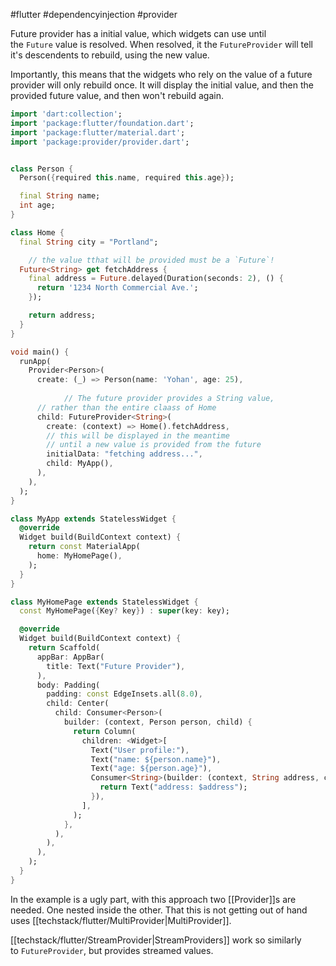 #flutter #dependencyinjection #provider 

Future provider has a initial value, which widgets can use until the `Future` value is resolved. When resolved, it the `FutureProvider` will tell it's descendents to rebuild, using the new value.

Importantly, this means that the widgets who rely on the value of a future provider will only rebuild once. It will display the initial value, and then the provided future value, and then won't rebuild again.

```dart 
import 'dart:collection';
import 'package:flutter/foundation.dart';
import 'package:flutter/material.dart';
import 'package:provider/provider.dart';


class Person {
  Person({required this.name, required this.age});

  final String name;
  int age;
}

class Home {
  final String city = "Portland";

	// the value tthat will be provided must be a `Future`!
  Future<String> get fetchAddress {
    final address = Future.delayed(Duration(seconds: 2), () {
      return '1234 North Commercial Ave.';
    });

    return address;
  }
}

void main() {
  runApp(
    Provider<Person>(
      create: (_) => Person(name: 'Yohan', age: 25),
			
			// The future provider provides a String value, 
      // rather than the entire claass of Home
      child: FutureProvider<String>(
        create: (context) => Home().fetchAddress,
        // this will be displayed in the meantime
        // until a new value is provided from the future
        initialData: "fetching address...",
        child: MyApp(),
      ),
    ),
  );
}

class MyApp extends StatelessWidget {
  @override
  Widget build(BuildContext context) {
    return const MaterialApp(
      home: MyHomePage(),
    );
  }
}

class MyHomePage extends StatelessWidget {
  const MyHomePage({Key? key}) : super(key: key);

  @override
  Widget build(BuildContext context) {
    return Scaffold(
      appBar: AppBar(
        title: Text("Future Provider"),
      ),
      body: Padding(
        padding: const EdgeInsets.all(8.0),
        child: Center(
          child: Consumer<Person>(
            builder: (context, Person person, child) {
              return Column(
                children: <Widget>[
                  Text("User profile:"),
                  Text("name: ${person.name}"),
                  Text("age: ${person.age}"),
                  Consumer<String>(builder: (context, String address, child) {
                    return Text("address: $address");
                  }),
                ],
              );
            },
          ),
        ),
      ),
    );
  }
}

```

In the example is a ugly part, with this approach two [[Provider]]s are needed. One nested inside the other. That this is not getting out of hand uses [[techstack/flutter/MultiProvider|MultiProvider]].

[[techstack/flutter/StreamProvider|StreamProviders]] work so similarly to `FutureProvider`, but provides streamed values.